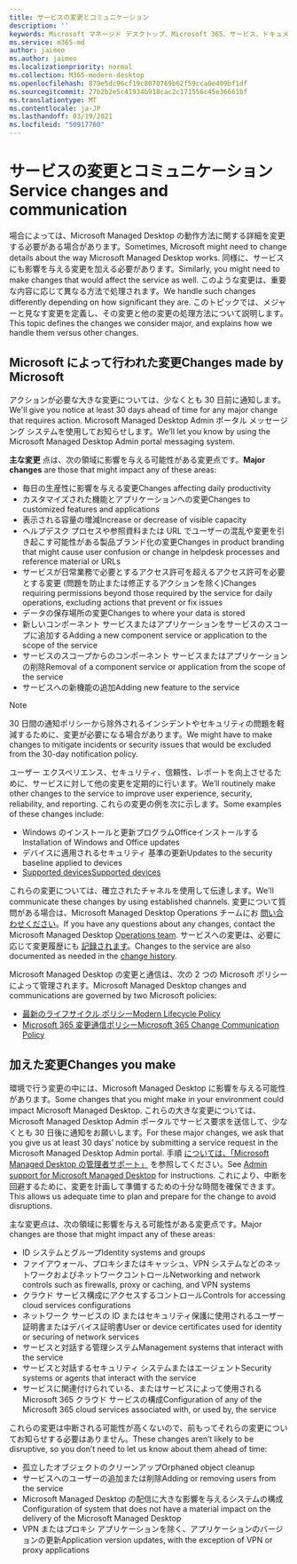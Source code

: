```yaml
---
title: サービスの変更とコミュニケーション
description: ''
keywords: Microsoft マネージド デスクトップ、Microsoft 365、サービス、ドキュメント
ms.service: m365-md
author: jaimeo
ms.author: jaimeo
ms.localizationpriority: normal
ms.collection: M365-modern-desktop
ms.openlocfilehash: 879e5dc96cf19c8070769b62f59cca0e409bf1df
ms.sourcegitcommit: 27b2b2e5c41934b918cac2c171556c45e36661bf
ms.translationtype: MT
ms.contentlocale: ja-JP
ms.lasthandoff: 03/19/2021
ms.locfileid: "50917760"
---
```

# <a name="service-changes-and-communication"></a><span data-ttu-id="f3c13-103">サービスの変更とコミュニケーション</span><span class="sxs-lookup"><span data-stu-id="f3c13-103">Service changes and communication</span></span>

<span data-ttu-id="f3c13-104">場合によっては、Microsoft Managed Desktop の動作方法に関する詳細を変更する必要がある場合があります。</span><span class="sxs-lookup"><span data-stu-id="f3c13-104">Sometimes, Microsoft might need to change details about the way Microsoft Managed Desktop works.</span></span> <span data-ttu-id="f3c13-105">同様に、サービスにも影響を与える変更を加える必要があります。</span><span class="sxs-lookup"><span data-stu-id="f3c13-105">Similarly, you might need to make changes that would affect the service as well.</span></span> <span data-ttu-id="f3c13-106">このような変更は、重要な内容に応じて異なる方法で処理されます。</span><span class="sxs-lookup"><span data-stu-id="f3c13-106">We handle such changes differently depending on how significant they are.</span></span> <span data-ttu-id="f3c13-107">このトピックでは、メジャーと見なす変更を定義し、その変更と他の変更の処理方法について説明します。</span><span class="sxs-lookup"><span data-stu-id="f3c13-107">This topic defines the changes we consider major, and explains how we handle them versus other changes.</span></span>



## <a name="changes-made-by-microsoft"></a><span data-ttu-id="f3c13-108">Microsoft によって行われた変更</span><span class="sxs-lookup"><span data-stu-id="f3c13-108">Changes made by Microsoft</span></span>

<span data-ttu-id="f3c13-109">アクションが必要な大きな変更については、少なくとも 30 日前に通知します。</span><span class="sxs-lookup"><span data-stu-id="f3c13-109">We'll give you notice at least 30 days ahead of time for any major change that requires action.</span></span> <span data-ttu-id="f3c13-110">Microsoft Managed Desktop Admin ポータル メッセージング システムを使用してお知らせします。</span><span class="sxs-lookup"><span data-stu-id="f3c13-110">We’ll let you know by using the Microsoft Managed Desktop Admin portal messaging system.</span></span>

<span data-ttu-id="f3c13-111">**主な変更** 点は、次の領域に影響を与える可能性がある変更点です。</span><span class="sxs-lookup"><span data-stu-id="f3c13-111">**Major changes** are those that might impact any of these areas:</span></span>
- <span data-ttu-id="f3c13-112">毎日の生産性に影響を与える変更</span><span class="sxs-lookup"><span data-stu-id="f3c13-112">Changes affecting daily productivity</span></span>
- <span data-ttu-id="f3c13-113">カスタマイズされた機能とアプリケーションへの変更</span><span class="sxs-lookup"><span data-stu-id="f3c13-113">Changes to customized features and applications</span></span>
- <span data-ttu-id="f3c13-114">表示される容量の増減</span><span class="sxs-lookup"><span data-stu-id="f3c13-114">Increase or decrease of visible capacity</span></span>
- <span data-ttu-id="f3c13-115">ヘルプデスク プロセスや参照資料または URL でユーザーの混乱や変更を引き起こす可能性がある製品ブランド化の変更</span><span class="sxs-lookup"><span data-stu-id="f3c13-115">Changes in product branding that might cause user confusion or change in helpdesk processes and reference material or URLs</span></span>
- <span data-ttu-id="f3c13-116">サービスが日常業務で必要とするアクセス許可を超えるアクセス許可を必要とする変更 (問題を防止または修正するアクションを除く)</span><span class="sxs-lookup"><span data-stu-id="f3c13-116">Changes requiring permissions beyond those required by the service for daily operations, excluding actions that prevent or fix issues</span></span>
- <span data-ttu-id="f3c13-117">データの保存場所の変更</span><span class="sxs-lookup"><span data-stu-id="f3c13-117">Changes to where your data is stored</span></span>
- <span data-ttu-id="f3c13-118">新しいコンポーネント サービスまたはアプリケーションをサービスのスコープに追加する</span><span class="sxs-lookup"><span data-stu-id="f3c13-118">Adding a new component service or application to the scope of the service</span></span>
- <span data-ttu-id="f3c13-119">サービスのスコープからのコンポーネント サービスまたはアプリケーションの削除</span><span class="sxs-lookup"><span data-stu-id="f3c13-119">Removal of a component service or application from the scope of the service</span></span>
- <span data-ttu-id="f3c13-120">サービスへの新機能の追加</span><span class="sxs-lookup"><span data-stu-id="f3c13-120">Adding new feature to the service</span></span>

> [!NOTE]
> <span data-ttu-id="f3c13-121">30 日間の通知ポリシーから除外されるインシデントやセキュリティの問題を軽減するために、変更が必要になる場合があります。</span><span class="sxs-lookup"><span data-stu-id="f3c13-121">We might have to make changes to mitigate incidents or security issues that would be excluded from the 30-day notification policy.</span></span>

<span data-ttu-id="f3c13-122">ユーザー エクスペリエンス、セキュリティ、信頼性、レポートを向上させるために、サービスに対して他の変更を定期的に行います。</span><span class="sxs-lookup"><span data-stu-id="f3c13-122">We’ll routinely make other changes to the service to improve user experience, security, reliability, and reporting.</span></span> <span data-ttu-id="f3c13-123">これらの変更の例を次に示します。</span><span class="sxs-lookup"><span data-stu-id="f3c13-123">Some examples of these changes include:</span></span>

- <span data-ttu-id="f3c13-124">Windows のインストールと更新プログラムOfficeインストールする</span><span class="sxs-lookup"><span data-stu-id="f3c13-124">Installation of Windows and Office updates</span></span>
- <span data-ttu-id="f3c13-125">デバイスに適用されるセキュリティ 基準の更新</span><span class="sxs-lookup"><span data-stu-id="f3c13-125">Updates to the security baseline applied to devices</span></span>
- [<span data-ttu-id="f3c13-126">Supported devices</span><span class="sxs-lookup"><span data-stu-id="f3c13-126">Supported devices</span></span>](device-list.md)

<span data-ttu-id="f3c13-127">これらの変更については、確立されたチャネルを使用して伝達します。</span><span class="sxs-lookup"><span data-stu-id="f3c13-127">We'll communicate these changes by using established channels.</span></span> <span data-ttu-id="f3c13-128">変更について質問がある場合は、Microsoft Managed Desktop Operations チームにお [問い合わせください](../working-with-managed-desktop/admin-support.md)。</span><span class="sxs-lookup"><span data-stu-id="f3c13-128">If you have any questions about any changes, contact the Microsoft Managed Desktop [Operations team](../working-with-managed-desktop/admin-support.md).</span></span> <span data-ttu-id="f3c13-129">サービスへの変更は、必要に応じて変更履歴にも [記録されます](../change-history-managed-desktop.md)。</span><span class="sxs-lookup"><span data-stu-id="f3c13-129">Changes to the service are also documented as needed in the [change history](../change-history-managed-desktop.md).</span></span>

<span data-ttu-id="f3c13-130">Microsoft Managed Desktop の変更と通信は、次の 2 つの Microsoft ポリシーによって管理されます。</span><span class="sxs-lookup"><span data-stu-id="f3c13-130">Microsoft Managed Desktop changes and communications are governed by two Microsoft policies:</span></span>
- [<span data-ttu-id="f3c13-131">最新のライフサイクル ポリシー</span><span class="sxs-lookup"><span data-stu-id="f3c13-131">Modern Lifecycle Policy</span></span>](https://support.microsoft.com/help/30881/modern-lifecycle-policy)
- [<span data-ttu-id="f3c13-132">Microsoft 365 変更通信ポリシー</span><span class="sxs-lookup"><span data-stu-id="f3c13-132">Microsoft 365 Change Communication Policy</span></span>](/office365/admin/manage/message-center?view=o365-worldwide)

## <a name="changes-you-make"></a><span data-ttu-id="f3c13-133">加えた変更</span><span class="sxs-lookup"><span data-stu-id="f3c13-133">Changes you make</span></span>

<span data-ttu-id="f3c13-134">環境で行う変更の中には、Microsoft Managed Desktop に影響を与える可能性があります。</span><span class="sxs-lookup"><span data-stu-id="f3c13-134">Some changes that you might make in your environment could impact Microsoft Managed Desktop.</span></span> <span data-ttu-id="f3c13-135">これらの大きな変更については、Microsoft Managed Desktop Admin ポータルでサービス要求を送信して、少なくとも 30 日後に通知をお願いします。</span><span class="sxs-lookup"><span data-stu-id="f3c13-135">For these major changes, we ask that you give us at least 30 days’ notice by submitting a service request in the Microsoft Managed Desktop Admin portal.</span></span> <span data-ttu-id="f3c13-136">手順 [については、「Microsoft Managed Desktop の管理者サポート」](../working-with-managed-desktop/admin-support.md) を参照してください。</span><span class="sxs-lookup"><span data-stu-id="f3c13-136">See [Admin support for Microsoft Managed Desktop](../working-with-managed-desktop/admin-support.md) for instructions.</span></span> <span data-ttu-id="f3c13-137">これにより、中断を回避するために、変更を計画して準備するための十分な時間を確保できます。</span><span class="sxs-lookup"><span data-stu-id="f3c13-137">This allows us adequate time to plan and prepare for the change to avoid disruptions.</span></span>

<span data-ttu-id="f3c13-138">主な変更点は、次の領域に影響を与える可能性がある変更点です。</span><span class="sxs-lookup"><span data-stu-id="f3c13-138">Major changes are those that might impact any of these areas:</span></span>

- <span data-ttu-id="f3c13-139">ID システムとグループ</span><span class="sxs-lookup"><span data-stu-id="f3c13-139">Identity systems and groups</span></span>
- <span data-ttu-id="f3c13-140">ファイアウォール、プロキシまたはキャッシュ、VPN システムなどのネットワークおよびネットワークコントロール</span><span class="sxs-lookup"><span data-stu-id="f3c13-140">Networking and network controls such as firewalls, proxy or caching, and VPN systems</span></span>
- <span data-ttu-id="f3c13-141">クラウド サービス構成にアクセスするコントロール</span><span class="sxs-lookup"><span data-stu-id="f3c13-141">Controls for accessing cloud services configurations</span></span>
- <span data-ttu-id="f3c13-142">ネットワーク サービスの ID またはセキュリティ保護に使用されるユーザー証明書またはデバイス証明書</span><span class="sxs-lookup"><span data-stu-id="f3c13-142">User or device certificates used for identity or securing of network services</span></span>
- <span data-ttu-id="f3c13-143">サービスと対話する管理システム</span><span class="sxs-lookup"><span data-stu-id="f3c13-143">Management systems that interact with the service</span></span>
- <span data-ttu-id="f3c13-144">サービスと対話するセキュリティ システムまたはエージェント</span><span class="sxs-lookup"><span data-stu-id="f3c13-144">Security systems or agents that interact with the service</span></span>
- <span data-ttu-id="f3c13-145">サービスに関連付けられている、またはサービスによって使用される Microsoft 365 クラウド サービスの構成</span><span class="sxs-lookup"><span data-stu-id="f3c13-145">Configuration of any of the Microsoft 365 cloud services associated with, or used by, the service</span></span>

<span data-ttu-id="f3c13-146">これらの変更は中断される可能性が高くないので、前もってそれらの変更についてお知らせする必要はありません。</span><span class="sxs-lookup"><span data-stu-id="f3c13-146">These changes aren’t likely to be disruptive, so you don’t need to let us know about them ahead of time:</span></span>

- <span data-ttu-id="f3c13-147">孤立したオブジェクトのクリーンアップ</span><span class="sxs-lookup"><span data-stu-id="f3c13-147">Orphaned object cleanup</span></span>
- <span data-ttu-id="f3c13-148">サービスへのユーザーの追加または削除</span><span class="sxs-lookup"><span data-stu-id="f3c13-148">Adding or removing users from the service</span></span>
- <span data-ttu-id="f3c13-149">Microsoft Managed Desktop の配信に大きな影響を与えるシステムの構成</span><span class="sxs-lookup"><span data-stu-id="f3c13-149">Configuration of system that does not have a material impact on the delivery of the Microsoft Managed Desktop</span></span>
- <span data-ttu-id="f3c13-150">VPN またはプロキシ アプリケーションを除く、アプリケーションのバージョンの更新</span><span class="sxs-lookup"><span data-stu-id="f3c13-150">Application version updates, with the exception of VPN or proxy applications</span></span>